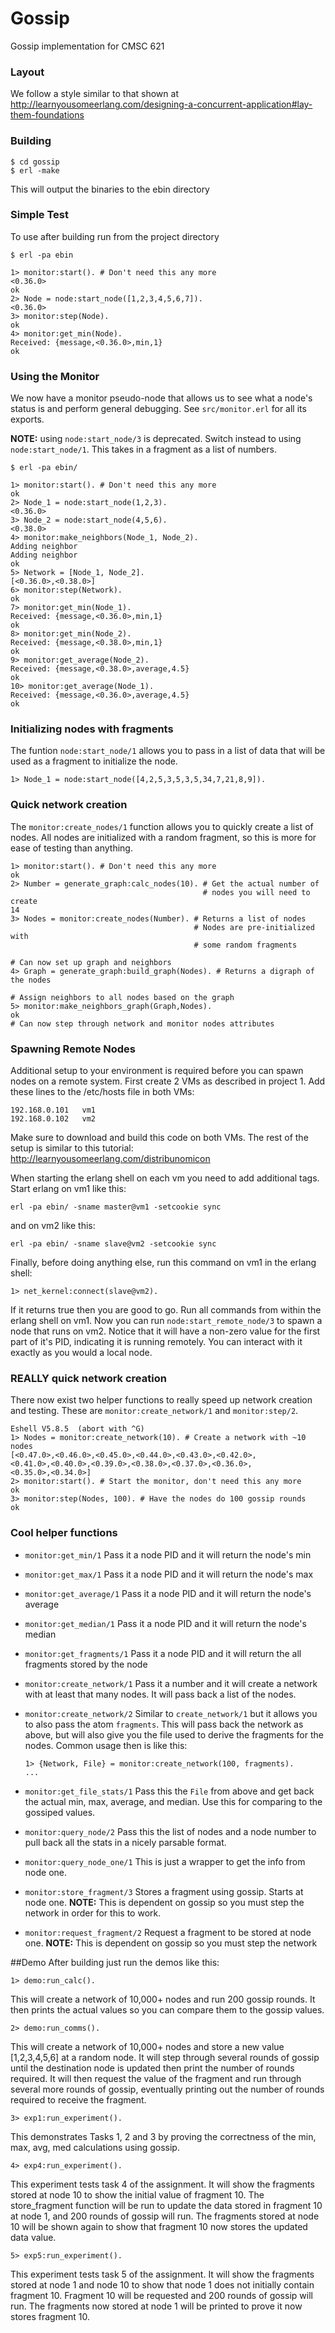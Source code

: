 # Gossip

Gossip implementation for CMSC 621

### Layout
We follow a style similar to that shown at 
http://learnyousomeerlang.com/designing-a-concurrent-application#lay-them-foundations

### Building

    $ cd gossip
    $ erl -make

This will output the binaries to the ebin directory

### Simple Test

To use after building run from the project directory
    
    $ erl -pa ebin

    1> monitor:start(). # Don't need this any more
    <0.36.0>
    ok
    2> Node = node:start_node([1,2,3,4,5,6,7]).
    <0.36.0>
    3> monitor:step(Node).
    ok
    4> monitor:get_min(Node).
    Received: {message,<0.36.0>,min,1}
    ok

### Using the Monitor
We now have a monitor pseudo-node that allows us to see what a node's status is
and perform general debugging. See ``src/monitor.erl`` for all its exports.

**NOTE:** using ``node:start_node/3`` is deprecated. Switch instead to using 
``node:start_node/1``. This takes in a fragment as a list of numbers.

    $ erl -pa ebin/

    1> monitor:start(). # Don't need this any more
    ok
    2> Node_1 = node:start_node(1,2,3).
    <0.36.0>
    3> Node_2 = node:start_node(4,5,6).
    <0.38.0>
    4> monitor:make_neighbors(Node_1, Node_2).
    Adding neighbor
    Adding neighbor
    ok
    5> Network = [Node_1, Node_2].
    [<0.36.0>,<0.38.0>]
    6> monitor:step(Network).
    ok
    7> monitor:get_min(Node_1).               
    Received: {message,<0.36.0>,min,1}
    ok
    8> monitor:get_min(Node_2).
    Received: {message,<0.38.0>,min,1}
    ok
    9> monitor:get_average(Node_2).
    Received: {message,<0.38.0>,average,4.5}
    ok
    10> monitor:get_average(Node_1).
    Received: {message,<0.36.0>,average,4.5}
    ok

### Initializing nodes with fragments
The funtion ``node:start_node/1`` allows you to pass in a list of data that
will be used as a fragment to initialize the node.

    1> Node_1 = node:start_node([4,2,5,3,5,3,5,34,7,21,8,9]).

### Quick network creation
The ``monitor:create_nodes/1`` function allows you to quickly create a list of
nodes. All nodes are initialized with a random fragment, so this is more for
ease of testing than anything.

    1> monitor:start(). # Don't need this any more
    ok
    2> Number = generate_graph:calc_nodes(10). # Get the actual number of
                                               # nodes you will need to create
    14
    3> Nodes = monitor:create_nodes(Number). # Returns a list of nodes
                                             # Nodes are pre-initialized with 
                                             # some random fragments

    # Can now set up graph and neighbors
    4> Graph = generate_graph:build_graph(Nodes). # Returns a digraph of the nodes

    # Assign neighbors to all nodes based on the graph
    5> monitor:make_neighbors_graph(Graph,Nodes). 
    ok
    # Can now step through network and monitor nodes attributes

### Spawning Remote Nodes
Additional setup to your environment is required before you can spawn nodes 
on a remote system. First create 2 VMs as described in project 1. Add these 
lines to the /etc/hosts file in both VMs:

    192.168.0.101	vm1
    192.168.0.102	vm2

Make sure to download and build this code on both VMs. The rest of the setup 
is similar to this tutorial: http://learnyousomeerlang.com/distribunomicon

When starting the erlang shell on each vm you need to add additional tags. 
Start erlang on vm1 like this:

    erl -pa ebin/ -sname master@vm1 -setcookie sync

and on vm2 like this:

    erl -pa ebin/ -sname slave@vm2 -setcookie sync

Finally, before doing anything else, run this command on vm1 in the erlang shell:

    1> net_kernel:connect(slave@vm2).

If it returns true then you are good to go. Run all commands from within the 
erlang shell on vm1. Now you can run ``node:start_remote_node/3`` to spawn a 
node that runs on vm2. Notice that it will have a non-zero value for the first 
part of it's PID, indicating it is running remotely. You can interact with it 
exactly as you would a local node.

### REALLY quick network creation
There now exist two helper functions to really speed up network creation and 
testing. These are ``monitor:create_network/1`` and ``monitor:step/2``. 

    Eshell V5.8.5  (abort with ^G)
    1> Nodes = monitor:create_network(10). # Create a network with ~10 nodes
    [<0.47.0>,<0.46.0>,<0.45.0>,<0.44.0>,<0.43.0>,<0.42.0>,
    <0.41.0>,<0.40.0>,<0.39.0>,<0.38.0>,<0.37.0>,<0.36.0>,
    <0.35.0>,<0.34.0>]
    2> monitor:start(). # Start the monitor, don't need this any more
    ok
    3> monitor:step(Nodes, 100). # Have the nodes do 100 gossip rounds
    ok

### Cool helper functions
* ``monitor:get_min/1`` Pass it a node PID and it will return the node's min
* ``monitor:get_max/1`` Pass it a node PID and it will return the node's max
* ``monitor:get_average/1`` Pass it a node PID and it will return the node's 
    average
* ``monitor:get_median/1`` Pass it a node PID and it will return the node's 
    median
* ``monitor:get_fragments/1`` Pass it a node PID and it will return the all 
    fragments stored by the node
* ``monitor:create_network/1`` Pass it a number and it will create a network
    with at least that many nodes. It will pass back a list of the nodes.
* ``monitor:create_network/2`` Similar to ``create_network/1`` but it allows
    you to also pass the atom ``fragments``. This will pass back the network
    as above, but will also give you the file used to derive the fragments
    for the nodes. Common usage then is like this:
    ```
    1> {Network, File} = monitor:create_network(100, fragments).
    ...
    ```

* ``monitor:get_file_stats/1`` Pass this the ``File`` from above and get back
    the actual min, max, average, and median. Use this for comparing to the 
    gossiped values.
* ``monitor:query_node/2`` Pass this the list of nodes and a node number to 
    pull back all the stats in a nicely parsable format.
* ``monitor:query_node_one/1`` This is just a wrapper to get the info from
    node one.
* ``monitor:store_fragment/3`` Stores a fragment using gossip. Starts at node
    one. **NOTE:** This is dependent on gossip so you must step the network
    in order for this to work.
* ``monitor:request_fragment/2`` Request a fragment to be stored at node one.
    **NOTE:** This is dependent on gossip so you must step the network

##Demo
After building just run the demos like this:

    1> demo:run_calc().

This will create a network of 10,000+ nodes and run 200 gossip rounds. It
then prints the actual values so you can compare them to the gossip values.

    2> demo:run_comms().

This will create a network of 10,000+ nodes and store a new value [1,2,3,4,5,6] at a random node. It will step through several rounds of gossip until the destination node is updated then print the number of rounds required. It will then request the value of the fragment and run through several more rounds of gossip, eventually printing out the number of rounds required to receive the fragment.

    3> exp1:run_experiment().

This demonstrates Tasks 1, 2 and 3 by proving the correctness of the min, max, avg, med calculations using gossip. 

    4> exp4:run_experiment().

This experiment tests task 4 of the assignment. It will show the fragments stored at node 10 to show the initial value of fragment 10. The store_fragment function will be run to update the data stored in fragment 10 at node 1, and 200 rounds of gossip will run. The fragments stored at node 10 will be shown again to show that fragment 10 now stores the updated data value.

    5> exp5:run_experiment().

This experiment tests task 5 of the assignment. It will show the fragments stored at node 1 and node 10 to show that node 1 does not initially contain fragment 10. Fragment 10 will be requested and 200 rounds of gossip will run. The fragments now stored at node 1 will be printed to prove it now stores fragment 10.
